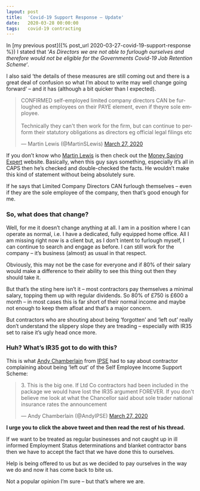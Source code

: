 ```yaml
---
layout: post
title:  'Covid-19 Support Response – Update'
date:   2020-03-28 00:00:00
tags:   covid-19 contracting
---
```

In [my previous post]({% post_url 2020-03-27-covid-19-support-response %}) I stated that ‘_As Directors we are not able to furlough ourselves and therefore would not be eligible for the Governments Covid-19 Job Retention Scheme‘_.

I also said ‘the details of these measures are still coming out and there is a great deal of confusion so what I’m about to write may well change going forward‘ – and it has (although a bit quicker than I expected).

<blockquote class="twitter-tweet"><p lang="en" dir="ltr">CONFIRMED self-employed limited company directors CAN be furloughed as employees on their PAYE element, even if theyre sole employee.<br><br>Technically they can&#39;t then work for the firm, but can continue to perform their statutory obligations as directors eg official legal filings etc</p>&mdash; Martin Lewis (@MartinSLewis) <a href="https://twitter.com/MartinSLewis/status/1243619949605728257?ref_src=twsrc%5Etfw">March 27, 2020</a></blockquote> <script async src="https://platform.twitter.com/widgets.js" charset="utf-8"></script> 

If you don’t know who <a href='https://twitter.com/MartinSLewis' target='_blank'>Martin Lewis</a> is then check out the <a href='https://www.moneysavingexpert.com/' target='_blank'>Money Saving Expert</a> website. Basically, when this guy says something, especially it’s all in CAPS then he’s checked and double-checked the facts. He wouldn’t make this kind of statement without being absolutely sure.
<!--more-->
If he says that Limited Company Directors CAN furlough themselves – even if they are the sole employee of the company, then that’s good enough for me.

### So, what does that change?

Well, for me it doesn’t change anything at all. I am in a position where I can operate as normal, i.e. I have a dedicated, fully equipped home office. All I am missing right now is a client but, as I don’t intent to furlough myself, I can continue to search and engage as before. I can still work for the company – it’s business (almost) as usual in that respect.

Obviously, this may not be the case for everyone and if 80% of their salary would make a difference to their ability to see this thing out then they should take it.

But that’s the sting here isn’t it – most contractors pay themselves a minimal salary, topping them up with regular dividends. So 80% of £750 is £600 a month – in most cases this is far short of their normal income and maybe not enough to keep them afloat and that’s a major concern.

But contractors who are shouting about being ‘forgotten’ and ‘left out’ really don’t understand the slippery slope they are treading – especially with IR35 set to raise it’s ugly head once more.

### Huh? What’s IR35 got to do with this?

This is what <a href='https://twitter.com/AndyIPSE' target='_blank'>Andy Chamberlain</a> from <a href='https://www.ipse.co.uk/' target='_blank'>IPSE</a> had to say about contractor complaining about being ‘left out’ of the Self Employee Income Support Scheme:

<blockquote class="twitter-tweet"><p lang="en" dir="ltr">3. This is the big one. If Ltd Co contractors had been included in the package we would have lost the IR35 argument FOREVER. If you don&#39;t believe me look at what the Chancellor said about sole trader national insurance rates the announcement</p>&mdash; Andy Chamberlain (@AndyIPSE) <a href="https://twitter.com/AndyIPSE/status/1243460877753483264?ref_src=twsrc%5Etfw">March 27, 2020</a></blockquote> <script async src="https://platform.twitter.com/widgets.js" charset="utf-8"></script> 

**I urge you to click the above tweet and then read the rest of his thread.**

If we want to be treated as regular businesses and not caught up in ill informed Employment Status determinations and blanket contractor bans then we have to accept the fact that we have done this to ourselves.

Help is being offered to us but as we decided to pay ourselves in the way we do and now it has come back to bite us.

Not a popular opinion I’m sure – but that’s where we are.